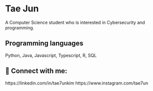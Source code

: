 <h1>Tae Jun </h1>
A Computer Science student who is interested in Cybersecurity and programming. 

## Programming languages
Python, Java, Javascript, Typescript, R, SQL

<h2> 🤳 Connect with me:</h2>
https://linkedin.com/in/tae7unkim
https://www.instagram.com/tae7un


